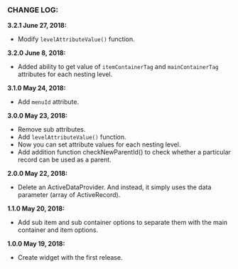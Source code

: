 ### CHANGE LOG:

**3.2.1 June 27, 2018:**
- Modify ```levelAttributeValue()``` function.

**3.2.0 June 8, 2018:**
- Added ability to get value of ```itemContainerTag``` and ```mainContainerTag``` attributes for each nesting level.

**3.1.0 May 24, 2018:**
- Add ```menuId``` attribute.

**3.0.0 May 23, 2018:**
- Remove sub attributes.
- Add ```levelAttributeValue()``` function.
- Now you can set attribute values for each nesting level.
- Add addition function checkNewParentId() to check whether a particular record can be used as a parent.

**2.0.0 May 22, 2018:**
- Delete an ActiveDataProvider. And instead, it simply uses the data parameter (array of ActiveRecord).

**1.1.0 May 20, 2018:**
- Add sub item and sub container options to separate them with the main container and item options.

**1.0.0 May 19, 2018:**
- Create widget with the first release.
